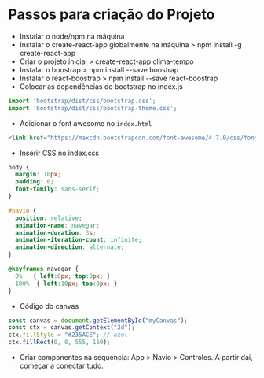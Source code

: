 # Passos para criação do Projeto

- Instalar o node/npm na máquina
- Instalar o create-react-app globalmente na máquina > npm install -g create-react-app
- Criar o projeto inicial > create-react-app clima-tempo
- Instalar o boostrap > npm install --save boostrap
- Instalar o react-boostrap > npm install --save react-boostrap
- Colocar as dependências do bootstrap no index.js

``` javascript
import 'bootstrap/dist/css/bootstrap.css';
import 'bootstrap/dist/css/bootstrap-theme.css';
```

- Adicionar o font awesome no `index.html`

``` html
<link href="https://maxcdn.bootstrapcdn.com/font-awesome/4.7.0/css/font-awesome.min.css" rel="stylesheet" />
```

- Inserir CSS no index.css

``` css 
body {
  margin: 10px;
  padding: 0;
  font-family: sans-serif;
}

#navio {
  position: relative;
  animation-name: navegar;
  animation-duration: 3s;
  animation-iteration-count: infinite;
  animation-direction: alternate;
}

@keyframes navegar {
  0%   { left:0px; top:0px; }
  100%  { left:10px; top:0px; }
}
```

- Código do canvas 

``` javascript
const canvas = document.getElementById("myCanvas");
const ctx = canvas.getContext("2d");
ctx.fillStyle = "#235ACE"; // azul
ctx.fillRect(0, 0, 555, 160);
```

- Criar componentes na sequencia: App > Navio > Controles. A partir dai, começar a conectar tudo.